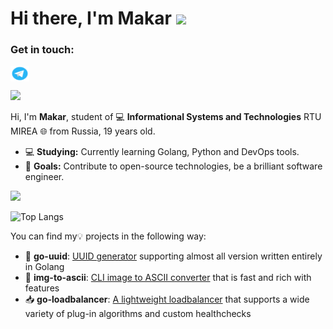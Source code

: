 <h1>Hi there, I'm Makar</a>
<img src="https://github.com/blackcater/blackcater/raw/main/images/Hi.gif" height="32"/></h1>
<h3>Get in touch:</h3>
<a href="https://t.me/1ef7yy" rel="nofollow"><img align="center" src="https://raw.githubusercontent.com/AliSawari/github-profile-readme-generator/master/src/images/icons/Social/telegram.svg" alt="Telegram: @kasimovrom" height="25" width="30" style="max-width: 100%;"></a>

<p dir="auto"></p>

![](https://komarev.com/ghpvc/?username=1ef7yy)

<p dir="auto">Hi, I'm <strong>Makar</strong>, student of 💻 <strong>Informational Systems and Technologies</strong> RTU MIREA 🌐 from Russia, 19 years old.</p>

<ul dir="auto">
<li>💻 <strong>Studying:</strong> Currently learning Golang, Python and DevOps tools.</li>
<li>🎯 <strong>Goals:</strong> Contribute to open-source technologies, be a brilliant software engineer.</li>
</ul>

<p dir="auto"></p>

![](https://github-readme-stats.vercel.app/api?username=1ef7yy&show_icons=true&title_color=1E90FF&text_color=ffffff&bg_color=000000&icon_color=00BFFF&border_radius=10)

<p dir="auto"></p>

![Top Langs](https://github-readme-stats.vercel.app/api/top-langs/?username=1ef7yy&layout=compact&title_color=1E90FF&text_color=ffffff&bg_color=000000&icon_color=00BFFF&border_radius=11)

<p dir="auto">You can find my💡 projects in the following way:</p>

- 📱 **go-uuid**: [UUID generator](https://github.com/1ef7yy/go-uuid) supporting almost all version written entirely in Golang
- 📸 **img-to-ascii**: [CLI image to ASCII converter](https://github.com/1ef7yy/img-to-ascii) that is fast and rich with features
- 📥 **go-loadbalancer**: [A lightweight loadbalancer](https://github.com/1ef7yy/go-loadbalancer) that supports a wide variety of plug-in algorithms and custom healthchecks

<!--
**1ef7yy/1ef7yy** is a ✨ _special_ ✨ repository because its `README.md` (this file) appears on your GitHub profile.

Here are some ideas to get you started:

- 🔭 I’m currently working on ...
- 🌱 I’m currently learning ...
- 👯 I’m looking to collaborate on ...
- 🤔 I’m looking for help with ...
- 💬 Ask me about ...
- 📫 How to reach me: ...
- 😄 Pronouns: ...
- ⚡ Fun fact: ...
-->

